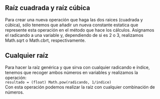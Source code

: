 ## Raíz cuadrada y raíz cúbica
Para crear una nueva operación que haga las dos raices (cuadrada y cúbica), sólo tenemos que añadir un nueva constante estatica que represente esta operación en el método que hace los cálculos.
Asignamos el radicando a una variable y, dependiendo de si es 2 o 3, realizamos Math.sqrt o Math.cbrt, respectivamente.


## Cualquier raíz
Para hacer la raíz genérica y que sirva con cualquier radicando e índice, tenemos que recoger ambos números en variables y realizamos la operación: \
```resultado = (float) Math.pow(radicando, 1/indice)``` \
Con esta operación podemos realizar la raíz con cualquier combinación de números.